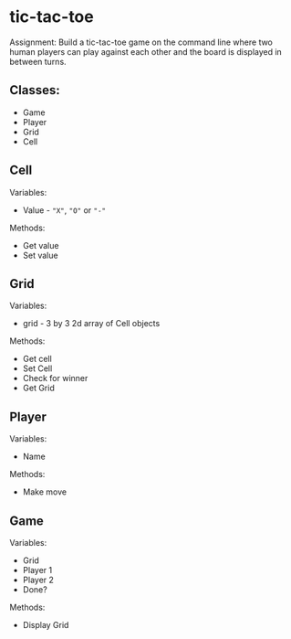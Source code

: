 # tic-tac-toe

Assignment: Build a tic-tac-toe game on the command line where two human players can play against each other and the board is displayed in between turns.

## Classes:

- Game
- Player
- Grid
- Cell

## Cell

Variables:

- Value - `"X"`, `"O"` or `"-"`

Methods:

- Get value
- Set value

## Grid

Variables:

- grid - 3 by 3 2d array of Cell objects

Methods:

- Get cell
- Set Cell
- Check for winner
- Get Grid

## Player

Variables:

- Name

Methods:

- Make move

## Game

Variables:

- Grid
- Player 1
- Player 2
- Done?

Methods:

- Display Grid
